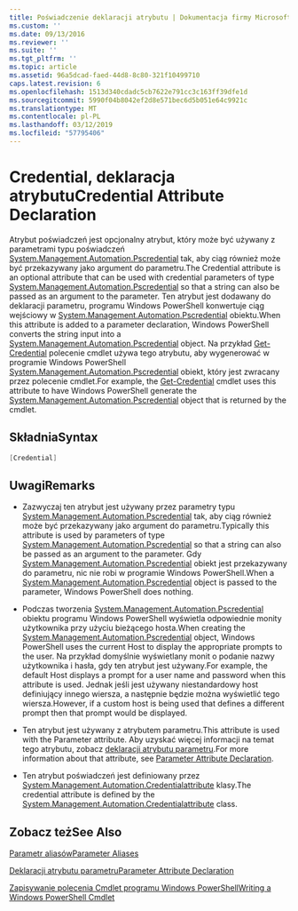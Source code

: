 ```yaml
---
title: Poświadczenie deklaracji atrybutu | Dokumentacja firmy Microsoft
ms.custom: ''
ms.date: 09/13/2016
ms.reviewer: ''
ms.suite: ''
ms.tgt_pltfrm: ''
ms.topic: article
ms.assetid: 96a5dcad-faed-44d8-8c80-321f10499710
caps.latest.revision: 6
ms.openlocfilehash: 1513d340cdadc5cb7622e791cc3c163ff39dfe1d
ms.sourcegitcommit: 5990f04b8042ef2d8e571bec6d5b051e64c9921c
ms.translationtype: MT
ms.contentlocale: pl-PL
ms.lasthandoff: 03/12/2019
ms.locfileid: "57795406"
---
```

# <a name="credential-attribute-declaration"></a><span data-ttu-id="df9cc-102">Credential, deklaracja atrybutu</span><span class="sxs-lookup"><span data-stu-id="df9cc-102">Credential Attribute Declaration</span></span>

<span data-ttu-id="df9cc-103">Atrybut poświadczeń jest opcjonalny atrybut, który może być używany z parametrami typu poświadczeń [System.Management.Automation.Pscredential](/dotnet/api/System.Management.Automation.PSCredential) tak, aby ciąg również może być przekazywany jako argument do parametru.</span><span class="sxs-lookup"><span data-stu-id="df9cc-103">The Credential attribute is an optional attribute that can be used with credential parameters of type [System.Management.Automation.Pscredential](/dotnet/api/System.Management.Automation.PSCredential) so that a string can also be passed as an argument to the parameter.</span></span> <span data-ttu-id="df9cc-104">Ten atrybut jest dodawany do deklaracji parametru, programu Windows PowerShell konwertuje ciąg wejściowy w [System.Management.Automation.Pscredential](/dotnet/api/System.Management.Automation.PSCredential) obiektu.</span><span class="sxs-lookup"><span data-stu-id="df9cc-104">When this attribute is added to a parameter declaration, Windows PowerShell converts the string input into a [System.Management.Automation.Pscredential](/dotnet/api/System.Management.Automation.PSCredential) object.</span></span> <span data-ttu-id="df9cc-105">Na przykład [Get-Credential](/powershell/module/Microsoft.PowerShell.Security/Get-Credential) polecenie cmdlet używa tego atrybutu, aby wygenerować w programie Windows PowerShell [System.Management.Automation.Pscredential](/dotnet/api/System.Management.Automation.PSCredential) obiekt, który jest zwracany przez polecenie cmdlet.</span><span class="sxs-lookup"><span data-stu-id="df9cc-105">For example, the [Get-Credential](/powershell/module/Microsoft.PowerShell.Security/Get-Credential) cmdlet uses this attribute to have Windows PowerShell generate the [System.Management.Automation.Pscredential](/dotnet/api/System.Management.Automation.PSCredential) object that is returned by the cmdlet.</span></span>

## <a name="syntax"></a><span data-ttu-id="df9cc-106">Składnia</span><span class="sxs-lookup"><span data-stu-id="df9cc-106">Syntax</span></span>

```csharp
[Credential]
```

## <a name="remarks"></a><span data-ttu-id="df9cc-107">Uwagi</span><span class="sxs-lookup"><span data-stu-id="df9cc-107">Remarks</span></span>

- <span data-ttu-id="df9cc-108">Zazwyczaj ten atrybut jest używany przez parametry typu [System.Management.Automation.Pscredential](/dotnet/api/System.Management.Automation.PSCredential) tak, aby ciąg również może być przekazywany jako argument do parametru.</span><span class="sxs-lookup"><span data-stu-id="df9cc-108">Typically this attribute is used by parameters of type [System.Management.Automation.Pscredential](/dotnet/api/System.Management.Automation.PSCredential) so that a string can also be passed as an argument to the parameter.</span></span> <span data-ttu-id="df9cc-109">Gdy [System.Management.Automation.Pscredential](/dotnet/api/System.Management.Automation.PSCredential) obiekt jest przekazywany do parametru, nic nie robi w programie Windows PowerShell.</span><span class="sxs-lookup"><span data-stu-id="df9cc-109">When a [System.Management.Automation.Pscredential](/dotnet/api/System.Management.Automation.PSCredential) object is passed to the parameter, Windows PowerShell does nothing.</span></span>

- <span data-ttu-id="df9cc-110">Podczas tworzenia [System.Management.Automation.Pscredential](/dotnet/api/System.Management.Automation.PSCredential) obiektu programu Windows PowerShell wyświetla odpowiednie monity użytkownika przy użyciu bieżącego hosta.</span><span class="sxs-lookup"><span data-stu-id="df9cc-110">When creating the [System.Management.Automation.Pscredential](/dotnet/api/System.Management.Automation.PSCredential) object, Windows PowerShell uses the current Host to display the appropriate prompts to the user.</span></span> <span data-ttu-id="df9cc-111">Na przykład domyślnie wyświetlany monit o podanie nazwy użytkownika i hasła, gdy ten atrybut jest używany.</span><span class="sxs-lookup"><span data-stu-id="df9cc-111">For example, the default Host displays a prompt for a user name and password when this attribute is used.</span></span> <span data-ttu-id="df9cc-112">Jednak jeśli jest używany niestandardowy host definiujący innego wiersza, a następnie będzie można wyświetlić tego wiersza.</span><span class="sxs-lookup"><span data-stu-id="df9cc-112">However, if a custom host is being used that defines a different prompt then that prompt would be displayed.</span></span>

- <span data-ttu-id="df9cc-113">Ten atrybut jest używany z atrybutem parametru.</span><span class="sxs-lookup"><span data-stu-id="df9cc-113">This attribute is used with the Parameter attribute.</span></span> <span data-ttu-id="df9cc-114">Aby uzyskać więcej informacji na temat tego atrybutu, zobacz [deklaracji atrybutu parametru](./parameter-attribute-declaration.md).</span><span class="sxs-lookup"><span data-stu-id="df9cc-114">For more information about that attribute, see [Parameter Attribute Declaration](./parameter-attribute-declaration.md).</span></span>

- <span data-ttu-id="df9cc-115">Ten atrybut poświadczeń jest definiowany przez [System.Management.Automation.Credentialattribute](/dotnet/api/System.Management.Automation.CredentialAttribute) klasy.</span><span class="sxs-lookup"><span data-stu-id="df9cc-115">The credential attribute is defined by the [System.Management.Automation.Credentialattribute](/dotnet/api/System.Management.Automation.CredentialAttribute) class.</span></span>

## <a name="see-also"></a><span data-ttu-id="df9cc-116">Zobacz też</span><span class="sxs-lookup"><span data-stu-id="df9cc-116">See Also</span></span>

[<span data-ttu-id="df9cc-117">Parametr aliasów</span><span class="sxs-lookup"><span data-stu-id="df9cc-117">Parameter Aliases</span></span>](./parameter-aliases.md)

[<span data-ttu-id="df9cc-118">Deklaracji atrybutu parametru</span><span class="sxs-lookup"><span data-stu-id="df9cc-118">Parameter Attribute Declaration</span></span>](./parameter-attribute-declaration.md)

[<span data-ttu-id="df9cc-119">Zapisywanie polecenia Cmdlet programu Windows PowerShell</span><span class="sxs-lookup"><span data-stu-id="df9cc-119">Writing a Windows PowerShell Cmdlet</span></span>](./writing-a-windows-powershell-cmdlet.md)
